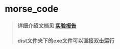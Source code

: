 # morse_code
> ### 详细介绍文档见 [实验报告](https://docs.qq.com/doc/DTUtqbXBDQk5mRFlkhttps://docs.qq.com/doc/DTUtqbXBDQk5mRFlk)
> ### dist文件夹下的exe文件可以直接双击运行
